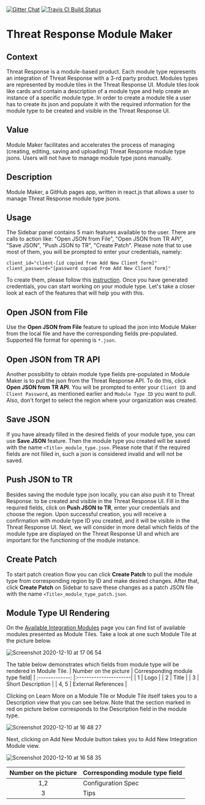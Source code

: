[![Gitter Chat](https://img.shields.io/badge/gitter-join%20chat-brightgreen.svg)](https://gitter.im/CiscoSecurity/Threat-Response "Gitter Chat")
[![Travis CI Build Status](https://travis-ci.com/CiscoSecurity/tr-05-module-maker.svg?branch=develop)](https://travis-ci.com/CiscoSecurity/tr-05-module-maker)

# Threat Response Module Maker

## Context

Threat Response is a module-based product. Each module type represents an integration of Threat Response with a 3-rd party product. Modules types are represented by module tiles in the Threat Response UI. Module tiles look like cards and contain a description of a module type and help create an instance of a specific module type. In order to create a module tile a user has to create its json and populate it with the required information for the module type to be created and visible in the Threat Response UI.  

## Value

Module Maker facilitates and accelerates the process of managing (creating, editing, saving and uploading) Threat Response module type jsons. Users will not have to manage module type jsons manually. 

## Description

Module Maker, a GitHub pages app, written in react.js that allows a user to manage Threat Response module type jsons.

## Usage

The Sidebar panel contains 5 main features available to the user.
There are calls to action like: "Open JSON from File", "Open JSON from TR API", "Save JSON", "Push JSON to TR", "Create Patch".
Please note that to use most of them, you will be prompted to enter your credentials, namely:
```
client_id="client-[id copied from Add New Client form]"
client_password="[password copied from Add New Client form]"
```
To create them, please follow this [instruction](https://securex.us.security.cisco.com/help/integration#api-clients).
Once you have generated credentials, you can start working on your module type. Let's take a closer look at each of the features that will help you with this.

## Open JSON from File

Use the **Open JSON from File** feature to upload the json into Module Maker
from the local file and have the corresponding fields pre-populated.  
Supported file format for opening is `*.json`.

## Open JSON from TR API

Another  possibility to obtain module type fields pre-populated in Module Maker is to pull
the json from the Threat Response API. To do this, click **Open JSON from TR API**. 
You will be prompted to enter your `Client ID` and `Client Password`,
as mentioned earlier and `Module Type ID` you want to pull.
Also, don't forget to select the region where your organization was created.

## Save JSON

If you have already filled in the desired fields of your module type, you can use **Save JSON** feature.
Then the module type you created will be saved with the name `<Title>_module_type.json`.
Please note that if the required fields are not filled in, such a json is considered invalid and will not be saved.

## Push JSON to TR
Besides saving the module type json locally, you can also push it to Threat Response.
to be created and visible in the Threat Response UI.
Fill in the required fields, click on **Push JSON to TR**, enter your credentials and choose the region.
Upon successful creation, you will receive a confirmation with module type ID you created, and it will be visible in the Threat Response UI.
Next, we will consider in more detail which fields of the module type
are displayed on the Threat Response UI and which are important for the functioning of the module instance.

## Create Patch

To start patch creation flow you can click **Create Patch** to pull the module type from corresponding region
by ID and make desired changes. After that, click **Create Patch** on Sidebar
to save these changes as a patch JSON file with the name `<Title>_module_type_patch.json`.

## Module Type UI Rendering

On the [Available Integration Modules](https://securex.us.security.cisco.com/integrations/available) page you 
can find list of available modules presented as Module Tiles. 
Take a look at one such Module Tile at the picture below. 

![Screenshot 2020-12-10 at 17 06 54](https://user-images.githubusercontent.com/75419441/101790214-e2759300-3b0a-11eb-8415-973ff504ffad.png)

The table below demonstrates which fields from module type will be rendered in Module Tile.
| Number on the picture | Corresponding module type field|
| :-------------: |:----------------------|
| 1 | Logo | 
| 2 | Title | 
| 3 | Short Description | 
| 4, 5 | External References |

Clicking on Learn More on a Module Tile or Module Tile itself takes you to a Description view that you can see below.
 Note that the section marked in red on picture below corresponds to the Description field in the module type.

![Screenshot 2020-12-10 at 16 48 27](https://user-images.githubusercontent.com/75419441/101787615-f2d83e80-3b07-11eb-95d6-8b1364674c7d.png)

Next, clicking on Add New Module button takes you to Add New Integration Module view. 

![Screenshot 2020-12-10 at 16 58 35](https://user-images.githubusercontent.com/75419441/101789043-78a8b980-3b09-11eb-8323-33ed0505f77e.png)

| Number on the picture | Corresponding module type field|
| :-------------: |:----------------------|
| 1,2 | Configuration Spec| 
| 3 | Tips | 
